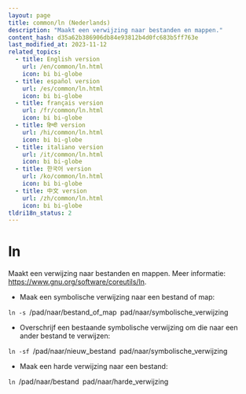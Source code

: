 ```yaml
---
layout: page
title: common/ln (Nederlands)
description: "Maakt een verwijzing naar bestanden en mappen."
content_hash: d35a62b386906db84e93812b4d0fc683b5ff763e
last_modified_at: 2023-11-12
related_topics:
  - title: English version
    url: /en/common/ln.html
    icon: bi bi-globe
  - title: español version
    url: /es/common/ln.html
    icon: bi bi-globe
  - title: français version
    url: /fr/common/ln.html
    icon: bi bi-globe
  - title: हिन्दी version
    url: /hi/common/ln.html
    icon: bi bi-globe
  - title: italiano version
    url: /it/common/ln.html
    icon: bi bi-globe
  - title: 한국어 version
    url: /ko/common/ln.html
    icon: bi bi-globe
  - title: 中文 version
    url: /zh/common/ln.html
    icon: bi bi-globe
tldri18n_status: 2
---
```

# ln

Maakt een verwijzing naar bestanden en mappen.
Meer informatie: <https://www.gnu.org/software/coreutils/ln>.

- Maak een symbolische verwijzing naar een bestand of map:

`ln -s `<span class="tldr-var badge badge-pill bg-dark-lm bg-white-dm text-white-lm text-dark-dm font-weight-bold">/pad/naar/bestand_of_map</span>` `<span class="tldr-var badge badge-pill bg-dark-lm bg-white-dm text-white-lm text-dark-dm font-weight-bold">pad/naar/symbolische_verwijzing</span>

- Overschrijf een bestaande symbolische verwijzing om die naar een ander bestand te verwijzen:

`ln -sf `<span class="tldr-var badge badge-pill bg-dark-lm bg-white-dm text-white-lm text-dark-dm font-weight-bold">/pad/naar/nieuw_bestand</span>` `<span class="tldr-var badge badge-pill bg-dark-lm bg-white-dm text-white-lm text-dark-dm font-weight-bold">pad/naar/symbolische_verwijzing</span>

- Maak een harde verwijzing naar een bestand:

`ln `<span class="tldr-var badge badge-pill bg-dark-lm bg-white-dm text-white-lm text-dark-dm font-weight-bold">/pad/naar/bestand</span>` `<span class="tldr-var badge badge-pill bg-dark-lm bg-white-dm text-white-lm text-dark-dm font-weight-bold">pad/naar/harde_verwijzing</span>
